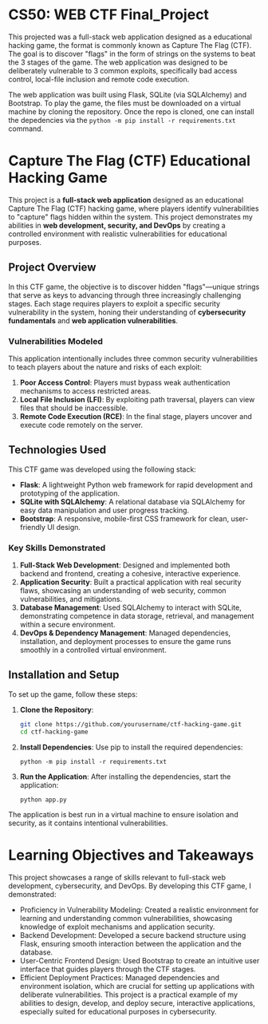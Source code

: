 # CS50: WEB CTF Final_Project

This projected was a full-stack web application designed as a educational hacking game, the format is commonly known as Capture The Flag (CTF). The goal is to discover "flags" in the form of strings on the systems to beat the 3 stages of the game. The web application was designed to be deliberately vulnerable to 3 common exploits, specifically bad access control, local-file inclusion and remote code execution.

The web application was built using Flask, SQLite (via SQLAlchemy) and Bootstrap. To play the game, the files must be downloaded on a virtual machine by cloning the repository. Once the repo is cloned, one can install the depedencies via the `python -m pip install -r requirements.txt` command.


# Capture The Flag (CTF) Educational Hacking Game

This project is a **full-stack web application** designed as an educational Capture The Flag (CTF) hacking game, where players identify vulnerabilities to "capture" flags hidden within the system. This project demonstrates my abilities in **web development, security, and DevOps** by creating a controlled environment with realistic vulnerabilities for educational purposes.

## Project Overview

In this CTF game, the objective is to discover hidden "flags"—unique strings that serve as keys to advancing through three increasingly challenging stages. Each stage requires players to exploit a specific security vulnerability in the system, honing their understanding of **cybersecurity fundamentals** and **web application vulnerabilities**.

### Vulnerabilities Modeled
This application intentionally includes three common security vulnerabilities to teach players about the nature and risks of each exploit:
1. **Poor Access Control**: Players must bypass weak authentication mechanisms to access restricted areas.
2. **Local File Inclusion (LFI)**: By exploiting path traversal, players can view files that should be inaccessible.
3. **Remote Code Execution (RCE)**: In the final stage, players uncover and execute code remotely on the server.

## Technologies Used

This CTF game was developed using the following stack:
- **Flask**: A lightweight Python web framework for rapid development and prototyping of the application.
- **SQLite with SQLAlchemy**: A relational database via SQLAlchemy for easy data manipulation and user progress tracking.
- **Bootstrap**: A responsive, mobile-first CSS framework for clean, user-friendly UI design.

### Key Skills Demonstrated
1. **Full-Stack Web Development**: Designed and implemented both backend and frontend, creating a cohesive, interactive experience.
2. **Application Security**: Built a practical application with real security flaws, showcasing an understanding of web security, common vulnerabilities, and mitigations.
3. **Database Management**: Used SQLAlchemy to interact with SQLite, demonstrating competence in data storage, retrieval, and management within a secure environment.
4. **DevOps & Dependency Management**: Managed dependencies, installation, and deployment processes to ensure the game runs smoothly in a controlled virtual environment.

## Installation and Setup

To set up the game, follow these steps:

1. **Clone the Repository**:
   ```bash
   git clone https://github.com/yourusername/ctf-hacking-game.git
   cd ctf-hacking-game
2. **Install Dependencies**: Use pip to install the required dependencies:
   ```
   python -m pip install -r requirements.txt
3. **Run the Application**: After installing the dependencies, start the application:
   ```
   python app.py
The application is best run in a virtual machine to ensure isolation and security, as it contains intentional vulnerabilities.

# Learning Objectives and Takeaways
This project showcases a range of skills relevant to full-stack web development, cybersecurity, and DevOps. By developing this CTF game, I demonstrated:
- Proficiency in Vulnerability Modeling: Created a realistic environment for learning and understanding common vulnerabilities, showcasing knowledge of exploit mechanisms and application security.
- Backend Development: Developed a secure backend structure using Flask, ensuring smooth interaction between the application and the database.
- User-Centric Frontend Design: Used Bootstrap to create an intuitive user interface that guides players through the CTF stages.
- Efficient Deployment Practices: Managed dependencies and environment isolation, which are crucial for setting up applications with deliberate vulnerabilities.
This project is a practical example of my abilities to design, develop, and deploy secure, interactive applications, especially suited for educational purposes in cybersecurity.
